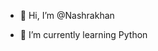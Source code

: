 - 👋 Hi, I’m @Nashrakhan
<!-- - 👀 I’m interested in ... -->
- 🌱 I’m currently learning Python
<!-- - 💞️ I’m looking to collaborate on ... -->
<!-- - 📫 How to reach me ... -->

<!---
Nashrakhan/Nashrakhan is a ✨ special ✨ repository because its `README.md` (this file) appears on your GitHub profile.
You can click the Preview link to take a look at your changes.
--->
